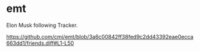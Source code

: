 # emt
Elon Musk following Tracker.

https://github.com/cmj/emt/blob/3a6c00842ff38fed9c2dd43392eae0ecca663dd1/friends.diff#L1-L50
